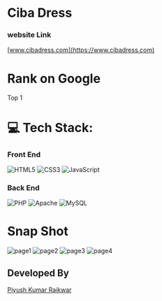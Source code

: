 # Ciba Dress

### website Link
[www.cibadress.com](https://www.cibadress.com)

# Rank on Google 
Top 1


# 💻 Tech Stack:
### Front End
![HTML5](https://img.shields.io/badge/html5-%23E34F26.svg?style=for-the-badge&logo=html5&logoColor=white) ![CSS3](https://img.shields.io/badge/css3-%231572B6.svg?style=for-the-badge&logo=css3&logoColor=white) ![JavaScript](https://img.shields.io/badge/javascript-%23323330.svg?style=for-the-badge&logo=javascript&logoColor=%23F7DF1E) 

### Back End

![PHP](https://img.shields.io/badge/php-%23777BB4.svg?style=for-the-badge&logo=php&logoColor=white) ![Apache](https://img.shields.io/badge/apache-%23D42029.svg?style=for-the-badge&logo=apache&logoColor=white) ![MySQL](https://img.shields.io/badge/mysql-%2300000f.svg?style=for-the-badge&logo=mysql&logoColor=white)


# Snap Shot
![page1](https://cibadress.com/screenshot/cibadress.png)
![page2](https://cibadress.com/screenshot/page2.png)
![page3](https://cibadress.com/screenshot/page3.png)
![page4](https://cibadress.com/screenshot/page4.png)




<!-- 
## Hosting (1 Year)

Provider: Hostinger

Website created on: 01-01-2024 

Price: 1900/- (1300 - Paid | 600 Due)

Renew Date: 01-01-2025

Renew Price: 2000/-




## Domain (1 Year)

Provider: Hostinger

Website created on: 01-01-2024 

Price: 960/- (Paid)

Renew Date: 01-01-2025

Renew Price: 1013/- -->

## Developed By

[Piyush Kumar Raikwar](https://github.com/Piyush289kumar)
